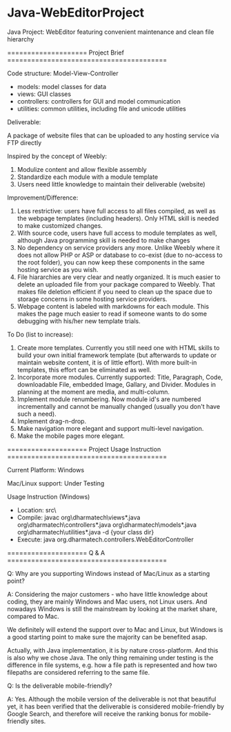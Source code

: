 # Java-WebEditorProject

Java Project: WebEditor featuring convenient maintenance and clean file hierarchy

==================== Project Brief ========================================

Code structure: Model-View-Controller
- models: model classes for data 
- views: GUI classes
- controllers: controllers for GUI and model communication
- utilities: common utilities, including file and unicode utilities

Deliverable:

A package of website files that can be uploaded to any hosting service via FTP directly

Inspired by the concept of Weebly: 

1. Modulize content and allow flexible assembly
2. Standardize each module with a module template
3. Users need little knowledge to maintain their deliverable (website)

Improvement/Difference:

1. Less restrictive: users have full access to all files compiled, as well as the webpage templates (including headers). Only HTML skill is needed to make customized changes.
2. With source code, users have full access to module templates as well, although Java programming skill is needed to make changes
3. No dependency on service providers any more. Unlike Weebly where it does not allow PHP or ASP or database to co-exist (due to no-access to the root folder), you can now keep these components in the same hosting service as you wish.
4. File hiararchies are very clear and neatly organized. It is much easier to delete an uploaded file from your package compared to Weebly. That makes file deletion efficient if you need to clean up the space due to storage concerns in some hosting service providers.
5. Webpage content is labeled with markdowns for each module. This makes the page much easier to read if someone wants to do some debugging with his/her new template trials.

To Do (list to increase):

1. Create more templates. Currently you still need one with HTML skills to build your own initial framework template (but afterwards to update or maintain website content, it is of little effort). With more built-in templates, this effort can be eliminated as well.
2. Incorporate more modules. Currently supported: Title, Paragraph, Code, downloadable File, embedded Image, Gallary, and Divider. Modules in planning at the moment are media, and multi-column.
3. Implement module renumbering. Now module id's are numbered incrementally and cannot be manually changed (usually you don't have such a need).
4. Implement drag-n-drop.
5. Make navigation more elegant and support multi-level navigation.
6. Make the mobile pages more elegant.

==================== Project Usage Instruction ========================================

Current Platform: Windows

Mac/Linux support: Under Testing

Usage Instruction (Windows)
- Location: src\
- Compile: javac org\dharmatech\views\*.java org\dharmatech\controllers\*.java org\dharmatech\models\*.java org\dharmatech\utilities\*.java -d {your class dir}
- Execute: java org.dharmatech.controllers.WebEditorController


==================== Q & A ========================================

Q: Why are you supporting Windows instead of Mac/Linux as a starting point?

A: Considering the major customers - who have little knowledge about coding, they are mainly Windows and Mac users, not Linux users. And nowadays Windows is still the mainstream by looking at the market share, compared to Mac.

We definitely will extend the support over to Mac and Linux, but Windows is a good starting point to make sure the majority can be benefited asap.

Actually, with Java implementation, it is by nature cross-platform. And this is also why we chose Java. The only thing remaining under testing is the difference in file systems, e.g. how a file path is represented and how two filepaths are considered referring to the same file.

Q: Is the deliverable mobile-friendly?

A: Yes. Although the mobile version of the deliverable is not that beautiful yet, it has been verified that the deliverable is considered mobile-friendly by Google Search, and therefore will receive the ranking bonus for mobile-friendly sites.
